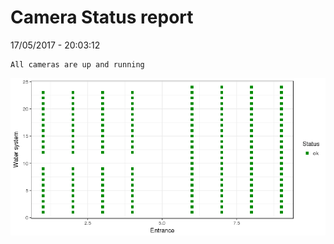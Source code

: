 Camera Status report
================
17/05/2017 - 20:03:12

    All cameras are up and running

![](camreport_files/figure-markdown_github/unnamed-chunk-2-1.png)
